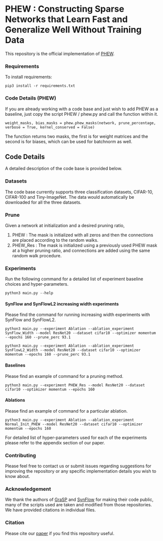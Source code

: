 # PHEW : Constructing Sparse Networks that Learn Fast and Generalize Well Without Training Data



This repository is the official implementation of [PHEW](https://arxiv.org/abs/2010.11354). 


### Requirements

To install requirements:

```setup
pip3 install -r requirements.txt
```
### Code Details (PHEW)

If you are already working with a code base and just wish to add PHEW as a baseline, just copy the script PHEW / phew.py 
and call the function within it.

```train
weight_masks, bias_masks = phew.phew_masks(network, prune_percentage, verbose = True, kernel_conserved = False)
```

The function returns two masks, the first is for weight matrices and the second is for biases, which can be used for batchnorm as well.

## Code Details 

A detailed description of the code base is provided below. 
### Datasets

The code base currently supports three classification datasets, CIFAR-10, CIFAR-100 and Tiny-ImageNet. The data would automatically be downloaded for all the three datasets.

### Prune

Given a network at initialization and a desired pruning ratio,

1. PHEW : The mask is initialized with all zeros and then the connections are placed according to the random walks.
2. PHEW_Res : The mask is initialized using a previously used PHEW mask at a higher pruning ratio, and connections are added using the same random walk procedure.

### Experiments

Run the following command for a detailed list of experiment baseline choices and hyper-parameters.

```train
python3 main.py --help
```

#### SynFlow and SynFlowL2 increasing width experiments

Please find the command for running increasing width experiments with SynFlow and SynFlowL2.

```train
python3 main.py --experiment Ablation --ablation_experiment SynFlow_Width --model ResNet20 --dataset cifar10 --optimizer momentum --epochs 160 --prune_perc 93.1 

python3 main.py --experiment Ablation --ablation_experiment SynFlowL2_Width --model ResNet20 --dataset cifar10 --optimizer momentum --epochs 160 --prune_perc 93.1 
```

#### Baselines

Please find an example of command for a pruning method. 
```train
python3 main.py --experiment PHEW_Res --model ResNet20 --dataset cifar10 --optimizer momentum --epochs 160 
```

#### Ablations

Please find an example of command for a particular ablation.

```train
python3 main.py --experiment Ablation --ablation_experiment Normal_Init_PHEW --model ResNet20 --dataset cifar10 --optimizer momentum --epochs 160 
```

For detailed list of hyper-parameters used for each of the experiments please refer to the appendix section of our paper.


### Contributing

Please feel free to contact us or submit issues regarding suggestions for improving the repository or any specific implementation details you wish to know about. 

### Acknowledgement

We thank the authors of [GraSP](https://github.com/alecwangcq/GraSP) and [SynFlow](https://github.com/ganguli-lab/Synaptic-Flow) for making their code public, many of the scripts used are taken and modified from those repositories. We have provided citations in individual files.

### Citation

Please cite our [paper](https://arxiv.org/abs/2010.11354) if you find this repository useful.